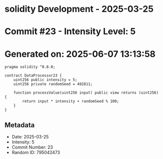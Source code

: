 ﻿# solidity Development - 2025-03-25
# Commit #23 - Intensity Level: 5
# Generated on: 2025-06-07 13:13:58
```solidity
pragma solidity ^0.8.0;

contract DataProcessor23 {
    uint256 public intensity = 5;
    uint256 private randomSeed = 492811;

    function processValue(uint256 input) public view returns (uint256) {
        return input * intensity + randomSeed % 100;
    }
}
```
## Metadata
- Date: 2025-03-25
- Intensity: 5
- Commit Number: 23
- Random ID: 795042473
